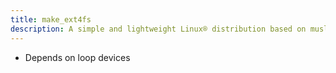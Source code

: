 ```yaml
---
title: make_ext4fs
description: A simple and lightweight Linux® distribution based on musl libc and toybox
---
```


- Depends on loop devices

